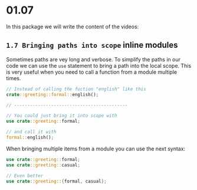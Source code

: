# 01.07

In this package we will write the content of the videos:

## `1.7 Bringing paths into scope` inline modules

Sometimes paths are vey long and verbose. To simplify the paths in our code we can use the `use` statement to bring a path into the local scope. This is very useful when you need to call a function from a module multiple times. 

```rust 
// Instead of calling the fuction "english" like this
crate::greeting::formal::english();

// -------------------------------------------

// You could just bring it into scope with
use crate::greeting::formal;

// and call it with
formal::english();
```

When bringing multiple items from a module you can use the next syntax:
```rust
use crate::greeting::formal;
use crate::greeting::casual;

// Even better 
use crate::greeting::{formal, casual};
```